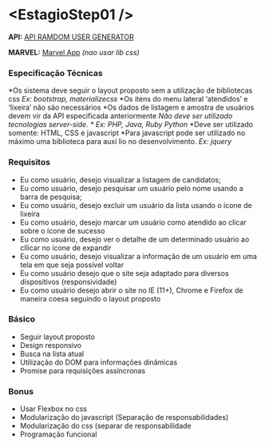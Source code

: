 # \<EstagioStep01 />

**API:** [API RAMDOM USER GENERATOR](https://randomuser.me/)

**MARVEL:** [Marvel App](https://marvelapp.com/39776de) *(nao usar lib css)*

### **Especificação Técnicas** ###
*Os sistema deve seguir o layout proposto sem a utilização de bibliotecas css *Ex: bootstrap, materializecss*
*Os itens do menu lateral ‘atendidos’ e ‘lixeira’ não são necessários
*Os dados de listagem e amostra de usuários devem vir da API especificada anteriormente
*Não deve ser utilizado tecnologias server-side. * Ex: PHP, Java, Ruby Python*
*Deve ser utilizado somente: HTML, CSS e javascript
*Para javascript pode ser utilizado no máximo uma biblioteca para auxí
lio no desenvolvimento. *Ex: jquery*

### **Requisitos** ###
* Eu como usuário, desejo visualizar a listagem de candidatos;
* Eu como usuário, desejo pesquisar um usuário pelo nome usando a barra de pesquisa;
* Eu como usuário, desejo excluir um usuário da lista usando o ícone de lixeira
* Eu como usuário, desejo marcar um usuário como atendido ao clicar sobre o ícone de sucesso
* Eu como usuário, desejo ver o detalhe de um determinado usuário ao cllicar no ícone de expandir
* Eu como usuário, desejo visualizar a informação de um usuário em uma tela em que seja possível voltar
* Eu como usuário desejo que o site seja adaptado para diversos dispositivos (responsividade)
* Eu como usuário desejo abrir o site no IE (11+), Chrome e Firefox de maneira coesa seguindo o layout proposto
 
### **Básico** ###
* Seguir layout proposto
* Design responsivo
* Busca na lista atual
* Utilização do DOM para informações dinâmicas
* Promise para requisições assíncronas

### **Bonus** ###
* Usar Flexbox no css
* Modularização do javascript (Separação de responsabilidades)
* Modularização do css (separar de responsabilidade
* Programação funcional
